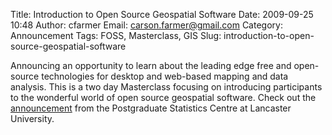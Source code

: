 Title: Introduction to Open Source Geospatial Software
Date: 2009-09-25 10:48
Author: cfarmer
Email: carson.farmer@gmail.com
Category: Announcement
Tags: FOSS, Masterclass, GIS
Slug: introduction-to-open-source-geospatial-software

Announcing an opportunity to learn about the leading edge free and
open-source technologies for desktop and web-based mapping and data
analysis. This is a two day Masterclass focusing on introducing
participants to the wonderful world of open source geospatial software.
Check out the [announcement][] from the Postgraduate Statistics Centre
at Lancaster University.

[announcement]: http://shortcourses.maths.lancs.ac.uk/geospatial
